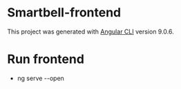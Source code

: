 # Smartbell-frontend

This project was generated with [Angular CLI](https://github.com/angular/angular-cli) version 9.0.6.

# Run frontend
* ng serve --open
